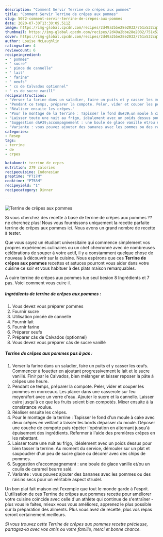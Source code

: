 ```yaml
---
description: "Comment Servir Terrine de crêpes aux pommes"
title: "Comment Servir Terrine de crêpes aux pommes"
slug: 5072-comment-servir-terrine-de-crepes-aux-pommes
date: 2020-07-30T13:30:09.511Z
image: https://img-global.cpcdn.com/recipes/2d49a2bbe28e2032/751x532cq70/terrine-de-crepes-aux-pommes-photo-principale-de-la-recette.jpg
thumbnail: https://img-global.cpcdn.com/recipes/2d49a2bbe28e2032/751x532cq70/terrine-de-crepes-aux-pommes-photo-principale-de-la-recette.jpg
cover: https://img-global.cpcdn.com/recipes/2d49a2bbe28e2032/751x532cq70/terrine-de-crepes-aux-pommes-photo-principale-de-la-recette.jpg
author: Louise McLaughlin
ratingvalue: 4
reviewcount: 6
recipeingredient:
- " pommes"
- " sucre"
- " pince de cannelle"
- " lait"
- " farine"
- " oeufs"
- " cs de Calvados optionnel"
- " cs de sucre vanill"
recipeinstructions:
- "Verser la farine dans un saladier, faire un puits et y casser les œufs. Commencer à fouetter en ajoutant progressivement le lait et le sucre vanillé. Finir par le Calvados, bien mélanger et laisser reposer la pâte à crêpes une heure."
- "Pendant ce temps, préparer la compote. Peler, vider et couper les pommes en morceaux. Les placer dans une casserole sur feu moyen/fort avec un verre d&#39;eau. Ajouter le sucre et la cannelle. Laisser cuire jusqu&#39;à ce que les fruits soient bien compotés. Mixer ensuite à la consistance voulue."
- "Réaliser ensuite les crêpes."
- "Pour le montage de la terrine : Tapisser le fond d&#39;un moule à cake avec deux crêpes en veillant à laisser les bords dépasser du moule. Déposer une couche de compote puis répéter l&#39;opération en alternant jusqu&#39;à épuisement des ingrédients. Refermer à l&#39;aide des premières crêpes en les rabattant."
- "Laisser toute une nuit au frigo, idéalement avec un poids dessus pour bien tasser la terrine. Au moment du service, démouler sur un plat et saupoudrer d&#39;un peu de sucre glace ou décorer avec des chips de pommes."
- "Suggestion d&#39;accompagnement : une boule de glace vanille et/ou un coulis de caramel beurre salé."
- "Variante : vous pouvez ajouter des bananes avec les pommes ou des raisins secs pour un véritable aspect strudel."
categories:
- Resep
tags:
- terrine
- de
- crpes

katakunci: terrine de crpes 
nutrition: 279 calories
recipecuisine: Indonesian
preptime: "PT17M"
cooktime: "PT58M"
recipeyield: "1"
recipecategory: Dinner

---
```



![Terrine de crêpes aux pommes](https://img-global.cpcdn.com/recipes/2d49a2bbe28e2032/751x532cq70/terrine-de-crepes-aux-pommes-photo-principale-de-la-recette.jpg)

Si vous cherchez des recette à base de terrine de crêpes aux pommes ?? ne cherchez plus! Nous vous fournissons uniquement la recette parfaite terrine de crêpes aux pommes ici. Nous avons un grand nombre de recette à tester.

Que vous soyez un étudiant universitaire qui commence simplement vos propres expériences culinaires ou un chef chevronné avec de nombreuses célébrations de souper à votre actif, il y a constamment quelque chose de nouveau à découvrir sur la cuisine. Nous espérons que ces <strong> Terrine de crêpes aux pommes </strong> recettes et astuces pourront vous aider dans votre cuisine ce soir et vous habituer à des plats maison remarquables.

<!--inarticleads1-->

À cuire terrine de crêpes aux pommes tue seul besion 8 Ingrédients et 7 pas. Voici comment vous cuire il.

##### Ingrédients de terrine de crêpes aux pommes :

1. Vous devez vous préparer  pommes
1. Fournir  sucre
1. Utilisation  pincée de cannelle
1. Fournir  lait
1. Fournir  farine
1. Préparer  oeufs
1. Préparer  càs de Calvados (optionnel)
1. Vous devez vous préparer  càs de sucre vanillé




<!--inarticleads2-->

##### Terrine de crêpes aux pommes pas à pas :

1. Verser la farine dans un saladier, faire un puits et y casser les œufs. Commencer à fouetter en ajoutant progressivement le lait et le sucre vanillé. Finir par le Calvados, bien mélanger et laisser reposer la pâte à crêpes une heure.
1. Pendant ce temps, préparer la compote. Peler, vider et couper les pommes en morceaux. Les placer dans une casserole sur feu moyen/fort avec un verre d&#39;eau. Ajouter le sucre et la cannelle. Laisser cuire jusqu&#39;à ce que les fruits soient bien compotés. Mixer ensuite à la consistance voulue.
1. Réaliser ensuite les crêpes.
1. Pour le montage de la terrine : Tapisser le fond d&#39;un moule à cake avec deux crêpes en veillant à laisser les bords dépasser du moule. Déposer une couche de compote puis répéter l&#39;opération en alternant jusqu&#39;à épuisement des ingrédients. Refermer à l&#39;aide des premières crêpes en les rabattant.
1. Laisser toute une nuit au frigo, idéalement avec un poids dessus pour bien tasser la terrine. Au moment du service, démouler sur un plat et saupoudrer d&#39;un peu de sucre glace ou décorer avec des chips de pommes.
1. Suggestion d&#39;accompagnement : une boule de glace vanille et/ou un coulis de caramel beurre salé.
1. Variante : vous pouvez ajouter des bananes avec les pommes ou des raisins secs pour un véritable aspect strudel.




<!--inarticleads1-->

<p>
Un bon plat fait maison est l'exemple que tout le monde garde à l'esprit. L'utilisation de ces Terrine de crêpes aux pommes recette pour améliorer votre cuisine coïncide avec celle d'un athlète qui continue de s'entraîner - plus vous le faites, mieux vous vous améliorez, apprenez le plus possible sur la préparation des aliments. Plus vous avez de recette, plus vos repas seront certainement meilleurs.
</p>

<p>
<i>Si vous trouvez cette Terrine de crêpes aux pommes recette précieuse, partagez-la avec vos amis ou votre famille, merci et bonne chance.</i>
</p>
